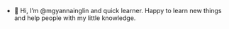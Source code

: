 - 👋 Hi, I’m @mgyannainglin and quick learner. Happy to learn new things and help people with my little knowledge.


<!---
mgyannainglin/mgyannainglin is a ✨ special ✨ repository because its `README.md` (this file) appears on your GitHub profile.
You can click the Preview link to take a look at your changes.
--->
